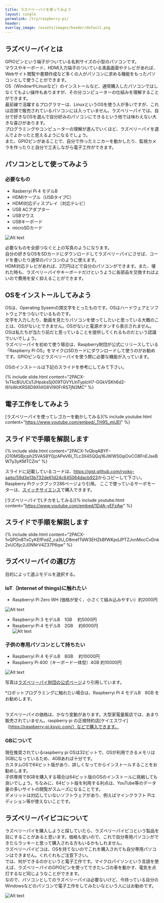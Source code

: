 ```yaml
---
title: ラズベリーパイを使ってみよう
layout: single
permalink: /try/raspberry-pi/
header:
overlay_image: /assets/images/header/default.png
---
```


## ラズベリーパイとは
GPIOピンという端子がついている名刺サイズの小型のパソコンです。<br>マウスやキーボード、HDMI入力端子のついている液晶画面やテレビがあれば、Webサイト閲覧や書類作成など多くの人がパソコンに求める機能をもったパソコンとして使うことができます。<br>OS（WindowやLinuxなど）のインストールなど、通常購入したパソコンではしなくてもよい操作もありますが、その分コンピューターの仕組みを理解することができます。<br>最前線で活躍するプログラマーは、LinuxというOSを使う人が多いですが、これは店頭で販売されているパソコンには入っていません。ラズベリーパイでは、自分で好きなOSを選んで自分好みのパソコンにできるという他では味わえない大きな喜びがあります。<br>プログラミングやコンピューターの理解が進んでいくほど、ラズベリーパイを選んでよかったと思えるようになるでしょう。<br>また、GPIOピンがあることで、自分で作ったミニカーを動かしたり、監視カメラを作ったりと自分で工夫しながら電子工作ができます。

## パソコンとして使ってみよう
### 必要なもの
- Rasberryi Pi 4 モデルB
- HDMIケーブル（USBタイプC）
- HDMI対応ディスプレイ（対応テレビ）
- USB ACアダプター
- USBマウス
- USBキーボード
- microSDカード

![Alt text](/raspberry-pi_img/pasokon.jpg)

必要なものを全部つなぐと上の写真のようになります。<br>自分の好きなOSをSDカードにダウンロードしてラズベリーパイにさせば、コードを書いたり通常のパソコンのように使えます。<br>HDMI対応テレビがあれば、2万円ほどで自分のパソコンができます。また、壊れた時も、ラズベリーパイやキーボードだけというように各部品を交換すればよいので費用を安く抑えることができます。

## OSをインストールしてみよう

OSは、Operating Sysemの頭文字をとったものです。OSはハードウェアとソフトウェアをつないでいるものです。<br>文字を入力したり、動画を見たりパソコンを使ってしたいと思っている大概のことは、OSがないとできません。OSがないと電源ボタンすら表示されません。OSは私たちが当たり前だと思っていることを提供してくれるものだという認識でいいでしょう。<br>ラズベリーパイを初めて使う場合は、Raspberry財団が公式にリリースしている「Raspberry Pi OS」をマイクロSDカードにダウンロードして使うのがお勧めです。GPIOピンなどラズベリーパイを使う際に必要な機能が入っています。

OSのインストールは下記のスライドを参考にしてみて下さい。

{% include slide.html content="2PACX-1vTkcBUUCsTJHpsksSj009TGVYLlnTyplcH7-GGkVSKh6d2-l61sWcKRS6D9XhllG6VI90FrRS7jN3MC" %}

## 電子工作をしてみよう
[ラズベリーパイを使ってレゴカーを動かしてみる]{% include youtube.html content="https://www.youtube.com/embed/_TH95_mIJEI" %}

## スライドで手順を解説します
{% include slide.html content="2PACX-1vQbqABYF-jO10MSBjcph25VAS8Y0jzAPeV6I_TLc3X45QQq16JWWS0qiOvCO8FnEJseBW7y3yKMTCZm" %}

スライドに記載しているコードは、<https://gist.github.com/ryoko-saito/59d3e13b732de61d24c645064dacb923>からコピーして下さい。Raspberry Piクックブック286ページより引用。
ここで使っているサーボモーターは、[スイッチサイエンス](https://www.switch-science.com/catalog/6813/)で購入できます。

[ラズベリーパイでLチカをしてみる]{% include youtube.html content="https://www.youtube.com/embed/1DdA-yEFzAw" %}

## スライドで手順を解説します

{% include slide.html content="2PACX-1vQPDn8TxCyKEfPxdZ_ca3U_O8mefTdW3EHZkBfWKpdJPTZJvnMocCvDnk2xUC6jc2J0NNrV4Z37P6qw" %}

## ラズベリーパイの選び方
目的によって選ぶモデルを選択する。

### IoT（Internet of things)に触れたい
- Raspberryi Pi Zero WH (価格が安く、小さくて組み込みやすい）約2000円

![Alt text](/raspberry-pi_img/rasberrypizero.jpg)

- Raspberryi Pi 3 モデルB　1GB 　約5000円
- Raspberryi Pi 4 モデルB　2GB 　約6000円  
![Alt text](/raspberry-pi_img/rasberrypi4modelb.jpg)

### 子供の専用パソコンとして持ちたい
- Raspberryi Pi 4 モデルB　8GB 　約10000円
- Raspberry Pi 400（キーボード一体型）4GB 約10000円

![Alt text](/raspberry-pi_img/rasberrypi400.jpg)

写真は[ラズベリーパイ財団の公式ページ](https://www.raspberrypi.org/)より引用しています。

*ロボットプログラミングに触れたい場合は、Raspberryi Pi 4 モデルB　8GB をお勧めします。

<br>ラズベリーパイの価格は、かなり変動があります。大型家電量販店では、あまり販売されていません。raspberry pi の正規特約店[ケイエスワイ]（https://raspberry-pi.ksyic.com/）などで購入できます。

### GBについて

現在推奨されているraspberry pi OSは32ビットで、OSが利用できるメモリは3GBになっているため、4GBあれば十分です。<br>
カスタムOSで64ビット版があり、詳しくなってからインストールすることをお勧めします。<br>子供専用で8GBを購入する場合は64ビット版のOSのインストールに挑戦しても良いでしょう。ちなみに、64ビット版を利用する利点は、YouTube等のデータ量の多いサイトの閲覧がスムーズになることです。<br>
デメリットは対応していないソフトウェアがあり、例えばマインクラフト Piエディション等が使えないことです。

## ラズベリーパイピコについて

ラズベリーパイを購入しようと探していたら、ラズベリーパイピコという製品を目にすることがあると思います。価格も安いので、これで自分専用パソコンができたらラッキーと思って購入される方もいるかもしれません。<br>ラズベリーパイピコは、OSを持てないのでこれを購入されても自分専用パソコンはできません。くれぐれもご注意下さい。<br>では、何ができるのかというと電子工作です。マイクロパイソンという言語を使えば、ラズベリーパイのGPIOピンを使ってできたレゴの車を動かす、電気を点灯するなど同じようなことができます。<br>なので、パソコンとしてのラズベリーパイは必要ないけど、今持っている自分のWindowsなどのパソコンで電子工作をしてみたいなという人にはお勧めです。

![Alt text](/raspberry-pi_img/pico.jpg)